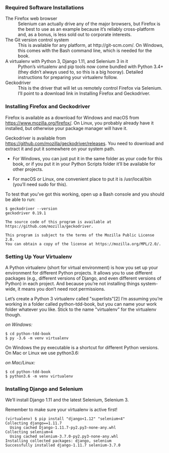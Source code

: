 ### Required Software Installations
<dl>
    <dt>The Firefox web browser</dt>
    <dd>Selenium can actually drive any of the major browsers, but Firefox is the best to use as an example because it’s reliably cross-platform and, as a bonus, is less sold out to corporate interests.</dd>
    <dt>The Git version control system</dt>
    <dd>This is available for any platform, at http://git-scm.com/. On Windows, this comes with the Bash command line, which is needed for the book.</dd>
    <dt>A virtualenv with Python 3, Django 1.11, and Selenium 3 in it</dt>
    <dd>Python’s virtualenv and pip tools now come bundled with Python 3.4+ (they didn’t always used to, so this is a big hooray). Detailed instructions for preparing your virtualenv follow.</dd>
    <dt>Geckodriver</dt>
    <dd>This is the driver that will let us remotely control Firefox via Selenium. I’ll point to a download link in Installing Firefox and Geckodriver.</dd>
</dl>

### Installing Firefox and Geckodriver
Firefox is available as a download for Windows and macOS from https://www.mozilla.org/firefox/. On Linux, you probably already have it installed, but otherwise your package manager will have it.

Geckodriver is available from https://github.com/mozilla/geckodriver/releases. You need to download and extract it and put it somewhere on your system path.

- For Windows, you can just put it in the same folder as your code for this book, or if you put it in your Python Scripts folder it’ll be available for other projects.

- For macOS or Linux, one convenient place to put it is /usr/local/bin (you’ll need sudo for this).

To test that you’ve got this working, open up a Bash console and you should be able to run:

```
$ geckodriver --version
geckodriver 0.19.1

The source code of this program is available at
https://github.com/mozilla/geckodriver.

This program is subject to the terms of the Mozilla Public License 2.0.
You can obtain a copy of the license at https://mozilla.org/MPL/2.0/.
```

### Setting Up Your Virtualenv
A Python virtualenv (short for virtual environment) is how you set up your environment for different Python projects. It allows you to use different packages (e.g., different versions of Django, and even different versions of Python) in each project. And because you’re not installing things system-wide, it means you don’t need root permissions.

Let’s create a Python 3 virtualenv called "superlists"[2] I’m assuming you’re working in a folder called python-tdd-book, but you can name your work folder whatever you like. Stick to the name "virtualenv" for the virtualenv though.

*on Windows:*
```
$ cd python-tdd-book
$ py -3.6 -m venv virtualenv
```
On Windows the py executable is a shortcut for different Python versions. On Mac or Linux we use python3.6:

*on Mac/Linux:*
```
$ cd python-tdd-book
$ python3.6 -m venv virtualenv
```

### Installing Django and Selenium
We’ll install Django 1.11 and the latest Selenium, Selenium 3.

Remember to make sure your virtualenv is active first!

```
(virtualenv) $ pip install "django<1.12" "selenium<4"
Collecting django==1.11.7
  Using cached Django-1.11.7-py2.py3-none-any.whl
Collecting selenium<4
  Using cached selenium-3.7.0-py2.py3-none-any.whl
Installing collected packages: django, selenium
Successfully installed django-1.11.7 selenium-3.7.0
```